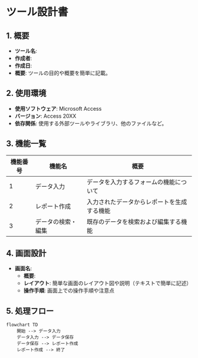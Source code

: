 # ツール設計書

## 1. 概要

- **ツール名**:
- **作成者**:
- **作成日**:
- **概要**: ツールの目的や概要を簡単に記載。

## 2. 使用環境

- **使用ソフトウェア**: Microsoft Access
- **バージョン**: Access 20XX
- **依存関係**: 使用する外部ツールやライブラリ、他のファイルなど。

## 3. 機能一覧

| 機能番号 | 機能名             | 概要                                       |
| -------- | ------------------ | ------------------------------------------ |
| 1        | データ入力         | データを入力するフォームの機能について     |
| 2        | レポート作成       | 入力されたデータからレポートを生成する機能 |
| 3        | データの検索・編集 | 既存のデータを検索および編集する機能       |

## 4. 画面設計

- **画面名**:
  - **概要**:
  - **レイアウト**: 簡単な画面のレイアウト図や説明（テキストで簡単に記述）
  - **操作手順**: 画面上での操作手順や注意点

## 5. 処理フロー

```mermaid
flowchart TD
    開始 --> データ入力
    データ入力 --> データ保存
    データ保存 --> レポート作成
    レポート作成 --> 終了
```
